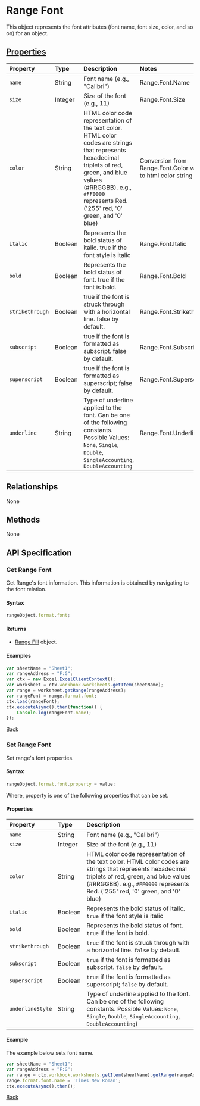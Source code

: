 ﻿# Range Font

This object represents the font attributes (font name, font size, color, and so on) for an object. 

## [Properties](#get-range-font)

| Property         | Type    |Description|Notes |
|:-----------------|:--------|:----------|:-----|
|`name`|String|Font name (e.g., "Calibri")|Range.Font.Name|
|`size`|Integer|Size of the font (e.g., 11)|Range.Font.Size|
|`color`|String|HTML color code representation of the text color. HTML color codes are strings that represents hexadecimal triplets of red, green, and blue values (#RRGGBB). e.g., `#FF0000` represents Red. ('255' red, '0' green, and '0' blue) |Conversion from Range.Font.Color value to html color string|
|`italic`|Boolean|Represents the bold status of italic. true if the font style is italic|Range.Font.Italic|
|`bold`|Boolean|Represents the bold status of font. true if the font is bold. |Range.Font.Bold|
|`strikethrough`|Boolean|true if the font is struck through with a horizontal line. false by default.|Range.Font.Strikethrough|
|`subscript`|Boolean|true if the font is formatted as subscript. false by default.|Range.Font.Subscript|
|`superscript`|Boolean|true if the font is formatted as superscript; false by default.|Range.Font.Superscript  |
|`underline`|String|Type of underline applied to the font. Can be one of the following constants. Possible Values: `None`, `Single`, `Double`, `SingleAccounting`, `DoubleAccounting`|Range.Font.Underline|

## Relationships
None

## Methods

None

## API Specification

### Get Range Font 

Get Range's font information. This information is obtained by navigating to the font relation.

#### Syntax

```js
rangeObject.format.font;
```

#### Returns

* [Range Fill](rangefill.md) object.


#### Examples

```js
var sheetName = "Sheet1";
var rangeAddress = "F:G";
var ctx = new Excel.ExcelClientContext();
var worksheet = ctx.workbook.worksheets.getItem(sheetName);
var range = worksheet.getRange(rangeAddress);
var rangeFont = ramge.format.font;
ctx.load(rangeFont);
ctx.executeAsync().then(function() {
	Console.log(rangeFont.name);
});
```
[Back](#properties)

### Set Range Font 

Set range's font properties.

#### Syntax
```js
rangeObject.format.font.property = value;
```
Where, property is one of the following properties that can be set. 

#### Properties

| Property         | Type    |Description| 
|:-----------------|:--------|:----------|
|`name`|String|Font name (e.g., "Calibri")| 
|`size`|Integer|Size of the font (e.g., 11)|
|`color`|String|HTML color code representation of the text color. HTML color codes are strings that represents hexadecimal triplets of red, green, and blue values (#RRGGBB). e.g., `#FF0000` represents Red. ('255' red, '0' green, and '0' blue) |
|`italic`|Boolean| Represents the bold status of italic. `true` if the font style is italic|
|`bold`|Boolean| Represents the bold status of font. `true` if the font is bold. |
|`strikethrough`|Boolean| `true` if the font is struck through with a horizontal line. `false` by default.| 
|`subscript`|Boolean| `true` if the font is formatted as subscript. `false` by default.| 
|`superscript`|Boolean| `true` if the font is formatted as superscript; `false` by default.|
|`underlineStyle`|String|Type of underline applied to the font. Can be one of the following constants. Possible Values: `None`, `Single`, `Double`, `SingleAccounting`, `DoubleAccounting`)|

#### Example
The example below sets font name. 

```js
var sheetName = "Sheet1";
var rangeAddress = "F:G";
var range = ctx.workbook.worksheets.getItem(sheetName).getRange(rangeAddress);
range.format.font.name = 'Times New Roman';
ctx.executeAsync().then();
```
[Back](#properties)

